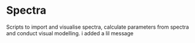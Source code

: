 # Spectra
Scripts to import and visualise spectra, calculate parameters from spectra and conduct visual modelling.
i added a lil message
